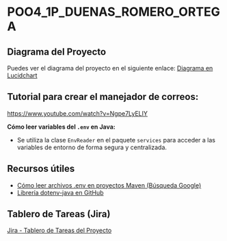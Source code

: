 # POO4_1P_DUENAS_ROMERO_ORTEGA

## Diagrama del Proyecto
Puedes ver el diagrama del proyecto en el siguiente enlace: [Diagrama en Lucidchart](https://lucid.app/lucidchart/7d5b5954-47b4-40fc-841c-178a1c0f842b/edit?viewport_loc=-1266%2C-76%2C2576%2C1290%2CHWEp-vi-RSFO&invitationId=inv_57f22e96-9c0e-4b56-97c8-1871544f12eb)

## Tutorial para crear el manejador de correos:
https://www.youtube.com/watch?v=Ngpe7LyELIY

**Cómo leer variables del `.env` en Java:**
- Se utiliza la clase `EnvReader` en el paquete `services` para acceder a las variables de entorno de forma segura y centralizada.

## Recursos útiles

- [Cómo leer archivos .env en proyectos Maven (Búsqueda Google)](https://www.google.com/search?q=como+leer+los+archvios+de+un+.env+file+en+maven%3F)
- [Librería dotenv-java en GitHub](https://github.com/cdimascio/dotenv-java)

## Tablero de Tareas (Jira)
[Jira - Tablero de Tareas del Proyecto](https://espol-team-i8r9u34a.atlassian.net/jira/software/projects/OPS/boards/1?jql=assignee%20%3D%20712020%3A81ed6eb9-98e6-4f22-8d8f-1ee229fb5124)